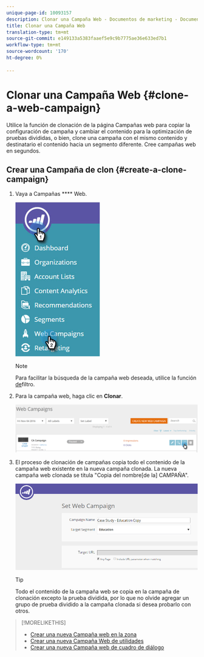 ```yaml
---
unique-page-id: 10093157
description: Clonar una Campaña Web - Documentos de marketing - Documentación del producto
title: Clonar una Campaña Web
translation-type: tm+mt
source-git-commit: e149133a5383faaef5e9c9b7775ae36e633ed7b1
workflow-type: tm+mt
source-wordcount: '170'
ht-degree: 0%

---
```



# Clonar una Campaña Web {#clone-a-web-campaign}

Utilice la función de clonación de la página Campañas web para copiar la configuración de campaña y cambiar el contenido para la optimización de pruebas divididas, o bien, clone una campaña con el mismo contenido y destinatario el contenido hacia un segmento diferente. Cree campañas web en segundos.

## Crear una Campaña de clon {#create-a-clone-campaign}

1. Vaya a Campañas **** Web.

   ![](assets/image2016-8-18-16-3a44-3a0.png)

   >[!NOTE]
   >
   >Para facilitar la búsqueda de la campaña web deseada, utilice la función [de](filter-web-campaigns.md)filtro.

1. Para la campaña web, haga clic en **Clonar**.

   ![](assets/web-campaigns-1-clone-hand.png)

1. El proceso de clonación de campañas copia todo el contenido de la campaña web existente en la nueva campaña clonada. La nueva campaña web clonada se titula &quot;Copia del nombre[de la] CAMPAÑA&quot;.

   ![](assets/image2016-8-18-17-3a8-3a27.png)

   >[!TIP]
   >
   >Todo el contenido de la campaña web se copia en la campaña de clonación excepto la prueba dividida, por lo que no olvide agregar un grupo de prueba dividido a la campaña clonada si desea probarlo con otros.

>[!MORELIKETHIS]
>
>* [Crear una nueva Campaña web en la zona](create-a-new-in-zone-web-campaign.md)
>* [Crear una nueva Campaña Web de utilidades](create-a-new-widget-web-campaign.md)
>* [Crear una nueva Campaña web de cuadro de diálogo](create-a-new-dialog-web-campaign.md)

>



